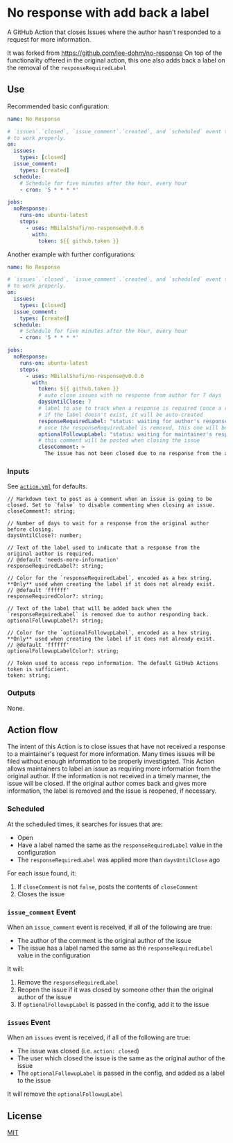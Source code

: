 # No response with add back a label

A GitHub Action that closes Issues where the author hasn't responded to a request for more information.

It was forked from https://github.com/lee-dohm/no-response
On top of the functionality offered in the original action, this one also adds back a label on the removal of the `responseRequiredLabel`

## Use

Recommended basic configuration:

```yaml
name: No Response

# `issues`.`closed`, `issue_comment`.`created`, and `scheduled` event types are required for this Action
# to work properly.
on:
  issues:
    types: [closed]
  issue_comment:
    types: [created]
  schedule:
    # Schedule for five minutes after the hour, every hour
    - cron: '5 * * * *'

jobs:
  noResponse:
    runs-on: ubuntu-latest
    steps:
      - uses: MBilalShafi/no-response@v0.0.6
        with:
          token: ${{ github.token }}
```

Another example with further configurations:

```yaml
name: No Response

# `issues`.`closed`, `issue_comment`.`created`, and `scheduled` event types are required for this Action
# to work properly.
on:
  issues:
    types: [closed]
  issue_comment:
    types: [created]
  schedule:
    # Schedule for five minutes after the hour, every hour
    - cron: '5 * * * *'

jobs:
  noResponse:
    runs-on: ubuntu-latest
    steps:
      - uses: MBilalShafi/no-response@v0.0.6
        with:
          token: ${{ github.token }}
          # auto close issues with no response from author for 7 days
          daysUntilClose: 7
          # label to use to track when a response is required (once a response is made, this label will be auto removed)
          # if the label doesn't exist, it will be auto-created
          responseRequiredLabel: "status: waiting for author's response"
          # once the responseRequiredLabel is removed, this one will be added for tracking on maintainers' side
          optionalFollowupLabel: "status: waiting for maintainer's response"
          # this comment will be posted when closing the issue
          closeComment: >
            The issue has not been closed due to no response from the author, feel free to reopen
```


### Inputs

See [`action.yml`](action.yml) for defaults.

```tsx
// Markdown text to post as a comment when an issue is going to be closed. Set to `false` to disable commenting when closing an issue.
closeComment?: string;

// Number of days to wait for a response from the original author before closing.
daysUntilClose?: number;

// Text of the label used to indicate that a response from the original author is required.
// @default 'needs-more-information'
responseRequiredLabel?: string;

// Color for the `responseRequiredLabel`, encoded as a hex string. **Only** used when creating the label if it does not already exist.
// @default 'ffffff'
responseRequiredColor?: string;

// Text of the label that will be added back when the `responseRequiredLabel` is removed due to author responding back.
optionalFollowupLabel?: string;

// Color for the `optionalFollowupLabel`, encoded as a hex string. **Only** used when creating the label if it does not already exist.
// @default 'ffffff'
optionalFollowupLabelColor?: string;

// Token used to access repo information. The default GitHub Actions token is sufficient.
token: string;
```

### Outputs

None.

## Action flow

The intent of this Action is to close issues that have not received a response to a maintainer's request for more information. Many times issues will be filed without enough information to be properly investigated. This Action allows maintainers to label an issue as requiring more information from the original author. If the information is not received in a timely manner, the issue will be closed. If the original author comes back and gives more information, the label is removed and the issue is reopened, if necessary.

### Scheduled

At the scheduled times, it searches for issues that are:

- Open
- Have a label named the same as the `responseRequiredLabel` value in the configuration
- The `responseRequiredLabel` was applied more than `daysUntilClose` ago

For each issue found, it:

1. If `closeComment` is not `false`, posts the contents of `closeComment`
2. Closes the issue

### `issue_comment` Event

When an `issue_comment` event is received, if all of the following are true:

- The author of the comment is the original author of the issue
- The issue has a label named the same as the `responseRequiredLabel` value in the configuration

It will:

1. Remove the `responseRequiredLabel`
2. Reopen the issue if it was closed by someone other than the original author of the issue
3. If `optionalFollowupLabel` is passed in the config, add it to the issue

### `issues` Event

When an `issues` event is received, if all of the following are true:

- The issue was closed (i.e. `action: closed`)
- The user which closed the issue is the same as the original author of the issue
- The `optionalFollowupLabel` is passed in the config, and added as a label to the issue

It will remove the `optionalFollowupLabel`

## License

[MIT](LICENSE.md)

